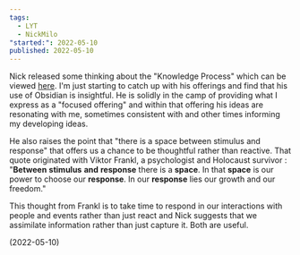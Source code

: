 ```yaml
---
tags:
  - LYT
  - NickMilo
"started:": 2022-05-10
published: 2022-05-10
---
```


Nick released some thinking about the "Knowledge Process" which can be viewed [here](https://www.youtube.com/watch?v=kkqpL5SfXbc). I'm just starting to catch up with his offerings and find that his use of Obsidian is insightful. He is solidly in the camp of  providing what I express as a "focused offering" and within that offering his ideas are resonating with me, sometimes consistent with and other times informing my developing ideas. 

He also raises the point that "there is a space between stimulus and response" that offers us a chance to be thoughtful rather than reactive. That quote originated with Viktor Frankl, a psychologist and Holocaust survivor :  "**Between** **stimulus** **and** **response** there is a **space**. In that **space** is our power to choose our **response**. In our **response** lies our growth and our freedom." 

This thought from Frankl is to take time to respond in our interactions with people and events rather than just react and Nick suggests that we assimilate information rather than just capture it. Both are useful. 

(2022-05-10)